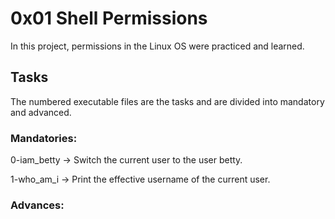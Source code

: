 # 0x01 Shell Permissions
In this project, permissions in the Linux OS were practiced and learned.

## Tasks
The numbered executable files are the tasks and are divided into mandatory and advanced.

### Mandatories:
0-iam_betty &rarr; Switch the current user to the user betty.

1-who_am_i &rarr; Print the effective username of the current user.

### Advances:

